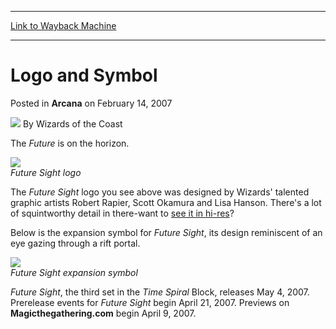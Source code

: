 
---
[Link to Wayback Machine](https://web.archive.org/web/20210417235550/https://magic.wizards.com/en/articles/archive/arcana/logo-and-symbol-2007-02-14)

[_metadata_:author]:- "Wizards of the Coast"
[_metadata_:description]:- "The Future is on the horizon.Future Sight logoThe Future Sight logo you see above was designed by Wizards' talented graphic artists Robert Rapier, Scott Okamura and Lisa Hanson. There's a lot of squintworthy detail in there-want to see it in hi-res?Below is the expansion symbol for Future Sight, its design reminiscent of an eye gazing through a rift portal.Future Sight"
[_metadata_:generator]:- "Drupal 7 (http://drupal.org)"
[_metadata_:node]:- "698601"
[_metadata_:publish_date]:- "2007-02-14"
[_metadata_:source]:- "div-main-content"
[_metadata_:title]:- "Logo and Symbol"
[_metadata_:wayback_capture_timestamp]:- "2021-04-17 23:55:50"
[_metadata_:wayback_raw_url]:- "https://web.archive.org/web/20210417235550id_/https://magic.wizards.com/en/articles/archive/arcana/logo-and-symbol-2007-02-14"
[_metadata_:wayback_url]:- "https://magic.wizards.com/en/articles/archive/arcana/logo-and-symbol-2007-02-14"
---


 Logo and Symbol
================



 Posted in **Arcana**
 on February 14, 2007 






![](https://media.magic.wizards.com/styles/auth_small/public/images/person/wizards_author.jpg)
By Wizards of the Coast











The *Future* is on the horizon.

![](https://media.magic.wizards.com/image_legacy_migration/magic/images/mtgcom/arcana/1270_FS_med.jpg)  
*Future Sight logo*

The *Future Sight* logo you see above was designed by Wizards' talented graphic artists Robert Rapier, Scott Okamura and Lisa Hanson. There's a lot of squintworthy detail in there-want to [see it in hi-res](http://www.wizards.com/magic/images/mtgcom/arcana/1270_FS_full.jpg)?

Below is the expansion symbol for *Future Sight*, its design reminiscent of an eye gazing through a rift portal.

![](https://media.magic.wizards.com/image_legacy_migration/magic/images/mtgcom/arcana/1270_FS_es.jpg)  
*Future Sight expansion symbol*

*Future Sight*, the third set in the *Time Spiral* Block, releases May 4, 2007. Prerelease events for *Future Sight* begin April 21, 2007. Previews on **Magicthegathering.com** begin April 9, 2007.







